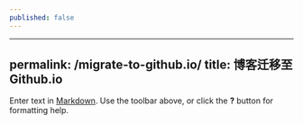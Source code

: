 ```yaml
---
published: false
---
```


---
permalink: /migrate-to-github.io/
title: 博客迁移至Github.io
---

Enter text in [Markdown](http://daringfireball.net/projects/markdown/). Use the toolbar above, or click the **?** button for formatting help.
